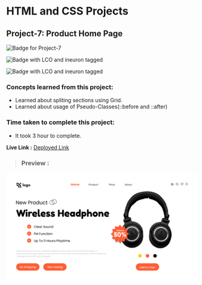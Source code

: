 # HTML and CSS Projects

## **Project-7: Product Home Page**

![Badge for Project-7](https://img.shields.io/badge/HTML%20&%20CSS-Project_7-brightgreen "Product Home Page")

![Badge with LCO and ineuron tagged](https://img.shields.io/badge/Ineuron.ai-LCO-brightgreen)

![Badge with LCO and ineuron tagged](https://img.shields.io/badge/Full%20Stack%20JavaScript%20bootcamp-Hitesh%20Choudhary-brightgreen)

### Concepts learned from this project:
- Learned about spliting sections using Grid.
- Learned about usage of Pseudo-Classes(::before and ::after)

### Time taken to complete this project:
- It took 3 hour to complete.

**Live Link :** [Deployed Link](https://html-css-project-07.vercel.app/)
>### Preview :
![Homepage screenshot](preview.png "Product Home Page")
